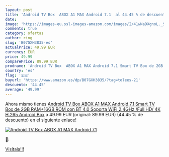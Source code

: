 ```yaml
---
layout: post
title: 'Android TV Box  ABOX A1 MAX Android 7.1  al 44.45 % de descuento'
date: 
image: 'https://images-eu.ssl-images-amazon.com/images/I/41wNaDXgnoL._SL200_.jpg'
comments: true
category: ofertas
author: ring
slug: 'B07GXH3835-es'
actualPrice: 49.99 EUR
currency: EUR
price: 49.99
comparePrice: 89.99 EUR
prodname: 'Android TV Box  ABOX A1 MAX Android 7.1 Smart TV Box de 2GB RAM+16GB ROM con BT 4.0 Soporta WiFi 2.4GHz /Full HD/ 4K H.265 Android Box'
country: 'es'
flag: '🇪🇸'
buyurl: 'https://www.amazon.es/dp/B07GXH3835/?tag=tolees-21'
descuento: '44.45'
average: '49.99'
---
```


Ahora mismo tienes [Android TV Box  ABOX A1 MAX Android 7.1 Smart TV Box de 2GB RAM+16GB ROM con BT 4.0 Soporta WiFi 2.4GHz /Full HD/ 4K H.265 Android Box](https://www.amazon.es/dp/B07GXH3835/?tag=tolees-21) a 49.99 EUR (original: 89.99 EUR) (44.45 %  de descuento) en el siguiente enlace!

[![Android TV Box  ABOX A1 MAX Android 7.1 ](https://images-eu.ssl-images-amazon.com/images/I/41wNaDXgnoL._SL200_.jpg)](https://www.amazon.es/dp/B07GXH3835/?tag=tolees-21)

🔎:


[Visítala!!!](https://www.amazon.es/dp/B07GXH3835/?tag=tolees-21)
